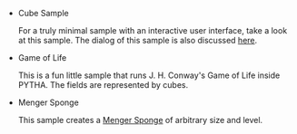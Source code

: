 - Cube Sample

  For a truly minimal sample with an interactive user interface, take a look at this sample. The dialog of this sample is also discussed [here](https://github.com/daniel-flassig/pytha-lua-api/wiki/pyui-First-Dialog).

- Game of Life

  This is a fun little sample that runs J. H. Conway's Game of Life inside PYTHA. The fields are represented by cubes.
  
- Menger Sponge

  This sample creates a [Menger Sponge](https://en.wikipedia.org/wiki/Menger_sponge) of arbitrary size and level.
